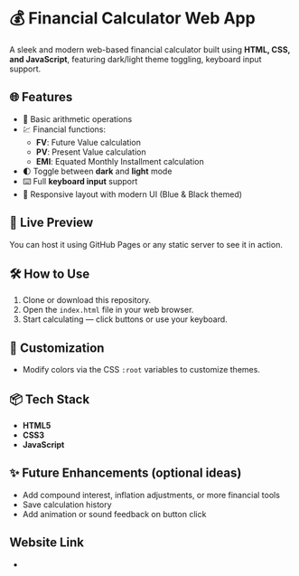 # 💰 Financial Calculator Web App

A sleek and modern web-based financial calculator built using **HTML, CSS, and JavaScript**, featuring dark/light theme toggling, keyboard input support.

## 🌐 Features

- 🔢 Basic arithmetic operations
- 💹 Financial functions:
  - **FV**: Future Value calculation
  - **PV**: Present Value calculation
  - **EMI**: Equated Monthly Installment calculation
- 🌓 Toggle between **dark** and **light** mode
- ⌨️ Full **keyboard input** support
- 📱 Responsive layout with modern UI (Blue & Black themed)

## 🚀 Live Preview

You can host it using GitHub Pages or any static server to see it in action.

## 🛠️ How to Use

1. Clone or download this repository.
2. Open the `index.html` file in your web browser.
3. Start calculating — click buttons or use your keyboard.

## 🎨 Customization

- Modify colors via the CSS `:root` variables to customize themes.

## 📦 Tech Stack

- **HTML5**
- **CSS3**
- **JavaScript**

## ✨ Future Enhancements (optional ideas)

- Add compound interest, inflation adjustments, or more financial tools
- Save calculation history
- Add animation or sound feedback on button click

## Website Link 

- 
